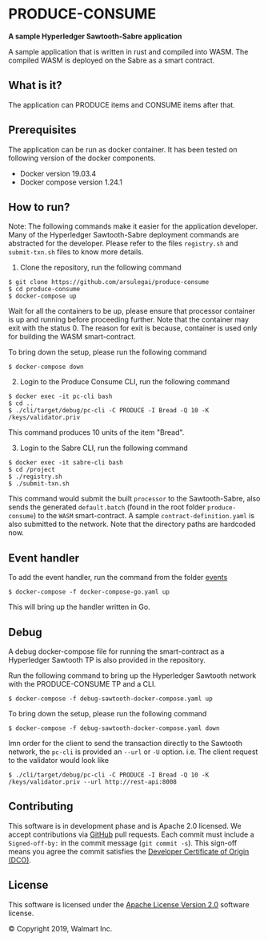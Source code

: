 # PRODUCE-CONSUME
**A sample Hyperledger Sawtooth-Sabre application**

A sample application that is written in rust and compiled into WASM.
The compiled WASM is deployed on the Sabre as a smart contract.

## What is it?

The application can PRODUCE items and CONSUME items after that.

## Prerequisites

The application can be run as docker container. It has been tested on following
version of the docker components.
* Docker version 19.03.4
* Docker compose version 1.24.1

## How to run?

Note: The following commands make it easier for the application developer.
Many of the Hyperledger Sawtooth-Sabre deployment commands are abstracted for the
developer. Please refer to the files `registry.sh` and `submit-txn.sh` files
to know more details.

1. Clone the repository, run the following command

```shell script
$ git clone https://github.com/arsulegai/produce-consume
$ cd produce-consume
$ docker-compose up
```

Wait for all the containers to be up, please ensure that processor container is
up and running before proceeding further. Note that the container may exit with
the status 0. The reason for exit is because, container is used only for
building the WASM smart-contract.

To bring down the setup, please run the following command

```shell script
$ docker-compose down
```

2. Login to the Produce Consume CLI, run the following command

```shell script
$ docker exec -it pc-cli bash
$ cd ..
$ ./cli/target/debug/pc-cli -C PRODUCE -I Bread -Q 10 -K /keys/validator.priv
```

This command produces 10 units of the item "Bread".

3. Login to the Sabre CLI, run the following command

```shell script
$ docker exec -it sabre-cli bash
$ cd /project
$ ./registry.sh
$ ./submit-txn.sh
```

This command would submit the built `processor` to the Sawtooth-Sabre, also
sends the generated `default.batch` (found in the root folder `produce-consume`)
to the `WASM` smart-contract. A sample `contract-definition.yaml` is also 
submitted to the network. Note that the directory paths are hardcoded now.

## Event handler

To add the event handler, run the command from the folder [events](./events)

```shell_script
$ docker-compose -f docker-compose-go.yaml up
```

This will bring up the handler written in Go.

## Debug

A debug docker-compose file for running the smart-contract as a Hyperledger
Sawtooth TP is also provided in the repository.

Run the following command to bring up the Hyperledger Sawtooth network
with the PRODUCE-CONSUME TP and a CLI.

```shell script
$ docker-compose -f debug-sawtooth-docker-compose.yaml up
```

To bring down the setup, please run the following command

```shell script
$ docker-compose -f debug-sawtooth-docker-compose.yaml down
```

Imn order for the client to send the transaction directly to the Sawtooth
network, the `pc-cli` is provided an `--url` or `-U` option. i.e. The
client request to the validator would look like

```shell script
$ ./cli/target/debug/pc-cli -C PRODUCE -I Bread -Q 10 -K /keys/validator.priv --url http://rest-api:8008
```

## Contributing

This software is in development phase and is Apache 2.0 licensed. We accept
contributions via [GitHub](https://github.com/arsulegai/produce-consume) pull
requests.
Each commit must include a `Signed-off-by:` in the commit message
(`git commit -s`). This sign-off means you agree the commit satisfies the
[Developer Certificate of Origin (DCO)](https://developercertificate.org/).

## License
This software is licensed under the [Apache License Version 2.0](LICENSE)
software license.

&copy; Copyright 2019, Walmart Inc.
